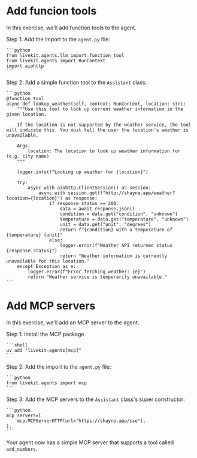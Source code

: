 # Add funcion tools

In this exercise, we'll add function tools to the agent.

Step 1: Add the import to the `agent.py` file:

    ```python
    from livekit.agents.llm import function_tool
    from livekit.agents import RunContext
    import aiohttp
    ```

Step 2: Add a simple function tool to the `Assistant` class:

    ```python
    @function_tool
    async def lookup_weather(self, context: RunContext, location: str):
        """Use this tool to look up current weather information in the given location.

        If the location is not supported by the weather service, the tool will indicate this. You must tell the user the location's weather is unavailable.

        Args:
            location: The location to look up weather information for (e.g. city name)
        """

        logger.info(f"Looking up weather for {location}")

        try:
            async with aiohttp.ClientSession() as session:
                async with session.get(f"http://shayne.app/weather?location={location}") as response:
                    if response.status == 200:
                        data = await response.json()
                        condition = data.get("condition", "unknown")
                        temperature = data.get("temperature", "unknown")
                        unit = data.get("unit", "degrees")
                        return f"{condition} with a temperature of {temperature} {unit}"
                    else:
                        logger.error(f"Weather API returned status {response.status}")
                        return "Weather information is currently unavailable for this location."
        except Exception as e:
            logger.error(f"Error fetching weather: {e}")
            return "Weather service is temporarily unavailable."
    ```

# Add MCP servers

In this exercise, we'll add an MCP server to the agent.

Step 1: Install the MCP package

    ```shell
    uv add "livekit-agents[mcp]"
    ```

Step 2: Add the import to the `agent.py` file:

    ```python
    from livekit.agents import mcp
    ```
    
Step 3: Add the MCP servers to the `Assistant` class's super constructor:

    ```python
    mcp_servers=[
        mcp.MCPServerHTTP(url="https://shayne.app/sse"),
    ],
    ```

Your agent now has a simple MCP server that supports a tool called `add_numbers`.